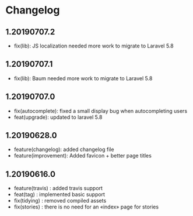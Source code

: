 # Changelog

## 1.20190707.2
- fix(lib): JS localization needed more work to migrate to Laravel 5.8

## 1.20190707.1
- fix(lib): Baum needed more work to migrate to Laravel 5.8

## 1.20190707.0

- fix(autocomplete): fixed a small display bug when autocompleting users
- feat(upgrade): updated to laravel 5.8

## 1.20190628.0

- feature(changelog): added changelog file
- feature(improvement): Added favicon + better page titles

## 1.20190616.0

- feature(travis) : added travis support
- feat(tag) : implemented basic support
- fix(tidying) : removed compiled assets
- fix(stories) : there is no need for an «index» page for stories